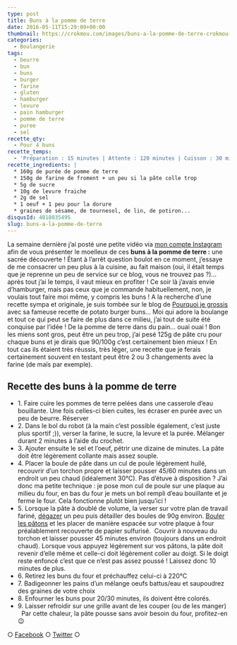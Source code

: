 ```yaml
---
type: post
title: Buns à la pomme de terre
date: 2016-05-11T15:29:09+00:00
thumbnail: https://crokmou.com/images/buns-a-la-pomme-de-terre-crokmou-blog-culinaire.jpg
categories:
  - Boulangerie
tags:
  - beurre
  - bun
  - buns
  - burger
  - farine
  - gluten
  - hamburger
  - levure
  - pain hamburger
  - pomme de terre
  - puree
  - sel
recette_qty:
  - Pour 4 buns
recette_temps:
  - 'Préparation : 15 minutes | Attente : 120 minutes | Cuisson : 30 minutes'
recette_ingredients: |
  * 160g de purée de pomme de terre
  * 150g de farine de froment + un peu si la pâte colle trop
  * 5g de sucre
  * 10g de levure fraiche
  * 2g de sel
  * 1 oeuf + 1 peu pour la dorure
  * graines de sésame, de tournesol, de lin, de potiron...
disqusId: 4818035495
slug: buns-a-la-pomme-de-terre
---
```


La semaine dernière j’ai posté une petite vidéo via [mon compte Instagram](https://www.instagram.com/p/BE1YdulQQ2O/) afin de vous présenter le moelleux de ces **buns à la pomme de terre :** une sacrée découverte ! Étant à l’arrêt question boulot en ce moment, j’essaye de me consacrer un peu plus à la cuisine, au fait maison (oui, il était temps que je reprenne un peu de service sur ce blog, vous ne trouvez pas ?)… après tout j’ai le temps, il vaut mieux en profiter ! Ce soir là j’avais envie d’hamburger, mais pas ceux que je commande habituellement, non, je voulais tout faire moi même, y compris les buns ! A la recherche d’une recette sympa et originale, je suis tombée sur le blog de [Pourquoi je grossis](http://pourquoijegrossis.com/2016/04/potato-burger-buns-ou-pains-brioches-a-la-pomme-de-terre-1-2/) avec sa fameuse recette de potato burger buns… Moi qui adore la boulange et tout ce qui peut se faire de plus dans ce milieu, j’ai tout de suite été conquise par l’idée ! De la pomme de terre dans du pain… ouai ouai ! Bon les miens sont gros, peut être un peu trop, j’ai pesé 125g de pâte cru pour chaque buns et je dirais que 90/100g c’est certainement bien mieux ! En tout cas ils étaient très réussis, très léger, une recette que je ferais certainement souvent en testant peut être 2 ou 3 changements avec la farine (de maïs par exemple).  

## **Recette des buns à la pomme de terre**

* 1\. Faire cuire les pommes de terre pelées dans une casserole d’eau bouillante. Une fois celles-ci bien cuites, les écraser en purée avec un peu de beurre. Réserver
* 2\. Dans le bol du robot (à la main c’est possible également, c’est juste plus sportif ;)), verser la farine, le sucre, la levure et la purée. Mélanger durant 2 minutes à l’aide du crochet.
* 3\. Ajouter ensuite le sel et l’oeuf, pétrir une dizaine de minutes. La pâte doit être légèrement collante mais assez souple.
* 4\. Placer la boule de pâte dans un cul de poule légèrement huilé, recouvrir d’un torchon propre et laisser pousser 45/60 minutes dans un endroit un peu chaud (idéalement 30°C). Pas d’étuve à disposition ? J’ai donc ma petite technique : je pose mon cul de poule sur une plaque au milieu du four, en bas du four je mets un bol rempli d’eau bouillante et je ferme le four. Cela fonctionne plutôt bien jusqu’ici !
* 5\. Lorsque la pâte à doublé de volume, la verser sur votre plan de travail fariné, [dégazer](https://youtu.be/XSsBFY4ikhY) un peu puis détailler des boules de 90g environ. [Bouler les pâtons](https://www.youtube.com/watch?v=N1W5LxbSD3o) et les placer de manière espacée sur votre plaque à four préalablement recouverte de papier sulfurisé.  Couvrir à nouveau du torchon et laisser pousser 45 minutes environ (toujours dans un endroit chaud). Lorsque vous appuyez légèrement sur vos pâtons, la pâte doit revenir d’elle même et celle-ci doit légèrement coller au doigt. Si le doigt reste enfoncé c’est que ce n’est pas assez poussé ! Laissez donc 10 minutes de plus.
* 6\. Retirez les buns du four et préchauffez celui-ci à 220°C
* 7\. Badigeonner les pains d’un mélange oeufs battus/eau et saupoudrez des graines de votre choix
* 8\. Enfourner les buns pour 20/30 minutes, ils doivent être colorés.
* 9\. Laisser refroidir sur une grille avant de les couper (ou de les manger)   Par cette chaleur, la pâte pousse sans avoir besoin du four, profitez-en 😉

○ [Facebook](https://www.facebook.com/crokmou.blog) ○ [Twitter](https://twitter.com/Crokmou) ○